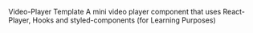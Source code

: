 Video-Player Template
A mini video player component that uses React-Player, Hooks and styled-components (for Learning Purposes)


